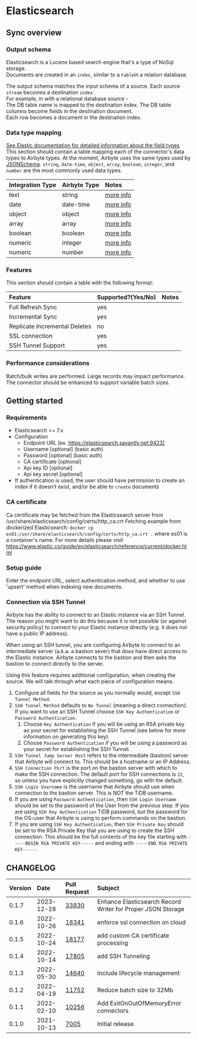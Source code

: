 # Elasticsearch

## Sync overview

### Output schema

Elasticsearch is a Lucene based search engine that's a type of NoSql storage.  
Documents are created in an `index`, similar to a `table`in a relation database.

The output schema matches the input schema of a source.
Each source `stream` becomes a destination `index`.  
For example, in with a relational database source -  
The DB table name is mapped to the destination index.
The DB table columns become fields in the destination document.  
Each row becomes a document in the destination index.

### Data type mapping

[See Elastic documentation for detailed information about the field types](https://www.elastic.co/guide/en/elasticsearch/reference/current/mapping-types.html)
This section should contain a table mapping each of the connector's data types to Airbyte types. At the moment, Airbyte uses the same types used by [JSONSchema](https://json-schema.org/understanding-json-schema/reference/index.html). `string`, `date-time`, `object`, `array`, `boolean`, `integer`, and `number` are the most commonly used data types.

| Integration Type | Airbyte Type | Notes                                                                                     |
| :--------------- | :----------- | :---------------------------------------------------------------------------------------- |
| text             | string       | [more info](https://www.elastic.co/guide/en/elasticsearch/reference/current/text.html)    |
| date             | date-time    | [more info](https://www.elastic.co/guide/en/elasticsearch/reference/current/date.html)    |
| object           | object       | [more info](https://www.elastic.co/guide/en/elasticsearch/reference/current/object.html)  |
| array            | array        | [more info](https://www.elastic.co/guide/en/elasticsearch/reference/current/array.html)   |
| boolean          | boolean      | [more info](https://www.elastic.co/guide/en/elasticsearch/reference/current/boolean.html) |
| numeric          | integer      | [more info](https://www.elastic.co/guide/en/elasticsearch/reference/current/number.html)  |
| numeric          | number       | [more info](https://www.elastic.co/guide/en/elasticsearch/reference/current/number.html)  |

### Features

This section should contain a table with the following format:

| Feature                       | Supported?(Yes/No) | Notes |
| :---------------------------- | :----------------- | :---- |
| Full Refresh Sync             | yes                |       |
| Incremental Sync              | yes                |       |
| Replicate Incremental Deletes | no                 |       |
| SSL connection                | yes                |       |
| SSH Tunnel Support            | yes                |       |

### Performance considerations

Batch/bulk writes are performed. Large records may impact performance.  
The connector should be enhanced to support variable batch sizes.

## Getting started

### Requirements

- Elasticsearch >= 7.x
- Configuration
  - Endpoint URL [ex. https://elasticsearch.savantly.net:9423]
  - Username [optional] (basic auth)
  - Password [optional] (basic auth)
  - CA certificate [optional]
  - Api key ID [optional]
  - Api key secret [optional]
- If authentication is used, the user should have permission to create an index if it doesn't exist, and/or be able to `create` documents

### CA certificate

Ca certificate may be fetched from the Elasticsearch server from /usr/share/elasticsearch/config/certs/http_ca.crt
Fetching example from dockerized Elasticsearch:
`docker cp es01:/usr/share/elasticsearch/config/certs/http_ca.crt .` where es01 is a container's name. For more details please visit https://www.elastic.co/guide/en/elasticsearch/reference/current/docker.html

### Setup guide

Enter the endpoint URL, select authentication method, and whether to use 'upsert' method when indexing new documents.

### Connection via SSH Tunnel

Airbyte has the ability to connect to an Elastic instance via an SSH Tunnel.
The reason you might want to do this because it is not possible \(or against security policy\) to connect to your Elastic instance directly \(e.g. it does not have a public IP address\).

When using an SSH tunnel, you are configuring Airbyte to connect to an intermediate server \(a.k.a. a bastion sever\) that _does_ have direct access to the Elastic instance.
Airbyte connects to the bastion and then asks the bastion to connect directly to the server.

Using this feature requires additional configuration, when creating the source. We will talk through what each piece of configuration means.

1. Configure all fields for the source as you normally would, except `SSH Tunnel Method`.
2. `SSH Tunnel Method` defaults to `No Tunnel` \(meaning a direct connection\). If you want to use an SSH Tunnel choose `SSH Key Authentication` or `Password Authentication`.
   1. Choose `Key Authentication` if you will be using an RSA private key as your secret for establishing the SSH Tunnel \(see below for more information on generating this key\).
   2. Choose `Password Authentication` if you will be using a password as your secret for establishing the SSH Tunnel.
3. `SSH Tunnel Jump Server Host` refers to the intermediate \(bastion\) server that Airbyte will connect to. This should be a hostname or an IP Address.
4. `SSH Connection Port` is the port on the bastion server with which to make the SSH connection. The default port for SSH connections is `22`, so unless you have explicitly changed something, go with the default.
5. `SSH Login Username` is the username that Airbyte should use when connection to the bastion server. This is NOT the TiDB username.
6. If you are using `Password Authentication`, then `SSH Login Username` should be set to the password of the User from the previous step. If you are using `SSH Key Authentication` TiDB password, but the password for the OS-user that Airbyte is using to perform commands on the bastion.
7. If you are using `SSH Key Authentication`, then `SSH Private Key` should be set to the RSA Private Key that you are using to create the SSH connection. This should be the full contents of the key file starting with `-----BEGIN RSA PRIVATE KEY-----` and ending with `-----END RSA PRIVATE KEY-----`.

## CHANGELOG

| Version | Date       | Pull Request                                             | Subject                                                     |
| :------ | :--------- | :------------------------------------------------------- | :---------------------------------------------------------- |
| 0.1.7   | 2023-12-28 | [33830](https://github.com/airbytehq/airbyte/pull/33830) | Enhance Elasticsearch Record Writer for Proper JSON Storage |
| 0.1.6   | 2022-10-26 | [18341](https://github.com/airbytehq/airbyte/pull/18341) | enforce ssl connection on cloud                             |
| 0.1.5   | 2022-10-24 | [18177](https://github.com/airbytehq/airbyte/pull/18177) | add custom CA certificate processing                        |
| 0.1.4   | 2022-10-14 | [17805](https://github.com/airbytehq/airbyte/pull/17805) | add SSH Tunneling                                           |
| 0.1.3   | 2022-05-30 | [14640](https://github.com/airbytehq/airbyte/pull/14640) | Include lifecycle management                                |
| 0.1.2   | 2022-04-19 | [11752](https://github.com/airbytehq/airbyte/pull/11752) | Reduce batch size to 32Mb                                   |
| 0.1.1   | 2022-02-10 | [10256](https://github.com/airbytehq/airbyte/pull/1256)  | Add ExitOnOutOfMemoryError connectors                       |
| 0.1.0   | 2021-10-13 | [7005](https://github.com/airbytehq/airbyte/pull/7005)   | Initial release.                                            |
